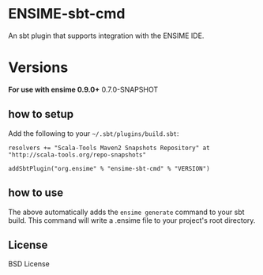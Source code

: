 # ENSIME-sbt-cmd 
An sbt plugin that supports integration with the ENSIME IDE.


# Versions

__For use with ensime 0.9.0+__
0.7.0-SNAPSHOT


## how to setup
Add the following to your `~/.sbt/plugins/build.sbt`:

    resolvers += "Scala-Tools Maven2 Snapshots Repository" at "http://scala-tools.org/repo-snapshots"

    addSbtPlugin("org.ensime" % "ensime-sbt-cmd" % "VERSION")

## how to use
The above automatically adds the `ensime generate` command to your sbt build. This command will write a .ensime file to your project's root directory.

## License
BSD License
